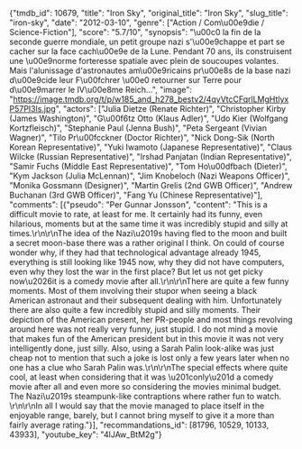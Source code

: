 {"tmdb_id": 10679, "title": "Iron Sky", "original_title": "Iron Sky", "slug_title": "iron-sky", "date": "2012-03-10", "genre": ["Action / Com\u00e9die / Science-Fiction"], "score": "5.7/10", "synopsis": "\u00c0 la fin de la seconde guerre mondiale, un petit groupe nazi s'\u00e9chappe et part se cacher sur la face cach\u00e9e de la Lune. Pendant 70 ans, ils construisent une \u00e9norme forteresse spatiale avec plein de soucoupes volantes. Mais l'alunissage d'astronautes am\u00e9ricains pr\u00e8s de la base nazi d\u00e9cide leur F\u00fchrer \u00e0 retourner sur Terre pour d\u00e9marrer le IV\u00e8me Reich...", "image": "https://image.tmdb.org/t/p/w185_and_h278_bestv2/4qyVtcCFqrlLMgHtlyxP57PI3ls.jpg", "actors": ["Julia Dietze (Renate Richter)", "Christopher Kirby (James Washington)", "G\u00f6tz Otto (Klaus Adler)", "Udo Kier (Wolfgang Kortzfleisch)", "Stephanie Paul (Jenna Bush)", "Peta Sergeant (Vivian Wagner)", "Tilo Pr\u00fcckner (Doctor Richter)", "Nick Dong-Sik (North Korean Representative)", "Yuki Iwamoto (Japanese Representative)", "Claus Wilcke (Russian Representative)", "Irshad Panjatan (Indian Representative)", "Samir Fuchs (Middle East Representative)", "Tom Ho\u00dfbach (Dieter)", "Kym Jackson (Julia McLennan)", "Jim Knobeloch (Nazi Weapons Officer)", "Monika Gossmann (Designer)", "Martin Grelis (2nd GWB Officer)", "Andrew Buchanan (3rd GWB Officer)", "Fang Yu (Chinese Representative)"], "comments": [{"pseudo": "Per Gunnar Jonsson", "content": "This is a difficult movie to rate, at least for me. It certainly had its funny, even hilarious, moments but at the same time it was incredibly stupid and silly at times.\r\n\r\nThe idea of the Nazi\u2019s having fled to the moon and built a secret moon-base there was a rather original I think. On could of course wonder why, if they had that technological advantage already 1945, everything is still looking like 1945 now, why they did not have computers, even why they lost the war in the first place? But let us not get picky now\u2026it is a comedy movie after all.\r\n\r\nThere are quite a few funny moments. Most of them involving their stupor when seeing a black American astronaut and their subsequent dealing with him. Unfortunately there are also quite a few incredibly stupid and silly moments. Their depiction of the American present, her PR-people and most things revolving around here was not really very funny, just stupid. I do not mind a movie that makes fun of the American president but in this movie it was not very intelligently done, just silly. Also, using a Sarah Palin look-alike was just cheap not to mention that such a joke is lost only a few years later when no one has a clue who Sarah Palin was.\r\n\r\nThe special effects where quite cool, at least when considering that it was \u201conly\u201d a comedy movie after all and even more so considering the movies minimal budget. The Nazi\u2019s steampunk-like contraptions where rather fun to watch. \r\n\r\nIn all I would say that the movie managed to place itself in the enjoyable range, barely, but I cannot bring myself to give it a more than fairly average rating."}], "recommandations_id": [81796, 10529, 10133, 43933], "youtube_key": "4lJAw_BtM2g"}